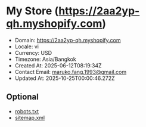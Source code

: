 # My Store (https://2aa2yp-qh.myshopify.com)

- Domain: https://2aa2yp-qh.myshopify.com
- Locale: vi
- Currency: USD
- Timezone: Asia/Bangkok
- Created At: 2025-06-12T08:19:34Z
- Contact Email: maruko.fang.1993@gmail.com
- Updated At: 2025-10-25T00:00:46.272Z

## Optional

- [robots.txt](https://2aa2yp-qh.myshopify.com/robots.txt)
- [sitemap.xml](https://2aa2yp-qh.myshopify.com/sitemap.xml)
